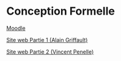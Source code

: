 # Conception Formelle
[Moodle](https://moodle1.u-bordeaux.fr/course/view.php?id=7891)

[Site web Partie 1 (Alain Griffault)](https://dept-info.labri.fr/~griffaul/Enseignement/CF_M1/)

[Site web Partie 2 (Vincent Penelle)](https://www.labri.fr/perso/vpenelle/Enseignement/ConceptionFormelle/)